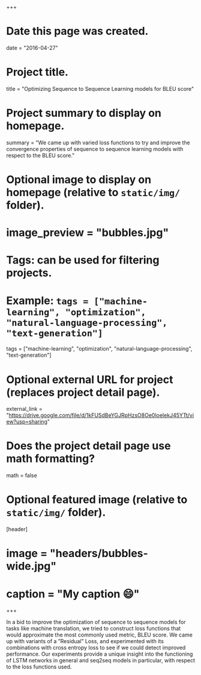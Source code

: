 +++
# Date this page was created.
date = "2016-04-27"

# Project title.
title = "Optimizing Sequence to Sequence Learning models for BLEU score"

# Project summary to display on homepage.
summary = "We came up with varied loss functions to try and improve the convergence properties of sequence to sequence learning models with respect to the BLEU score."

# Optional image to display on homepage (relative to `static/img/` folder).
# image_preview = "bubbles.jpg"

# Tags: can be used for filtering projects.
# Example: `tags = ["machine-learning", "optimization", "natural-language-processing", "text-generation"]`
tags = ["machine-learning", "optimization", "natural-language-processing", "text-generation"]

# Optional external URL for project (replaces project detail page).
external_link = "https://drive.google.com/file/d/1kFUSdBeYGJRpHzsO8Oe0loeIekJ45YTt/view?usp=sharing"

# Does the project detail page use math formatting?
math = false

# Optional featured image (relative to `static/img/` folder).
[header]
# image = "headers/bubbles-wide.jpg"
# caption = "My caption :smile:"

+++

In a bid to improve the optimization of sequence to sequence models for tasks like machine translation, we tried to construct loss functions that would approximate the most commonly used metric, BLEU score. We came up with variants of a ”Residual” Loss, and experimented with its combinations with cross entropy loss to see if we could detect improved performance. Our experiments provide a unique insight into the functioning of LSTM networks in general and seq2seq models in particular, with respect to the loss functions used.